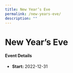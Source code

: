 ```yaml
---
title: New Year’s Eve
permalink: /new-years-eve/
description: ""
---
```

# New Year’s Eve

#### Event Details

*   **Start:** 2022-12-31